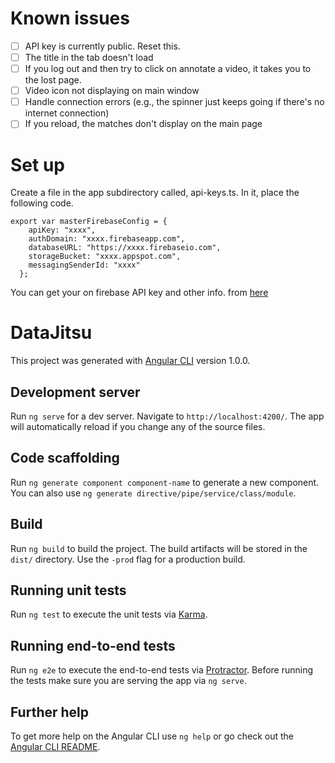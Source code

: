 # Known issues

- [ ] API key is currently public. Reset this.
- [ ] The title in the tab doesn't load
- [ ] If you log out and then try to click on annotate a video, it takes you to the lost page.
- [ ] Video icon not displaying on main window
- [ ] Handle connection errors (e.g., the spinner just keeps going if there's no internet connection)
- [ ] If you reload, the matches don't display on the main page

# Set up

Create a file in the app subdirectory called, api-keys.ts. In it, place the following code.

```
export var masterFirebaseConfig = {
    apiKey: "xxxx",
    authDomain: "xxxx.firebaseapp.com",
    databaseURL: "https://xxxx.firebaseio.com",
    storageBucket: "xxxx.appspot.com",
    messagingSenderId: "xxxx"
  };
```

You can get your on firebase API key and other info. from [here](//@TODO)

# DataJitsu

This project was generated with [Angular CLI](https://github.com/angular/angular-cli) version 1.0.0.

## Development server

Run `ng serve` for a dev server. Navigate to `http://localhost:4200/`. The app will automatically reload if you change any of the source files.

## Code scaffolding

Run `ng generate component component-name` to generate a new component. You can also use `ng generate directive/pipe/service/class/module`.

## Build

Run `ng build` to build the project. The build artifacts will be stored in the `dist/` directory. Use the `-prod` flag for a production build.

## Running unit tests

Run `ng test` to execute the unit tests via [Karma](https://karma-runner.github.io).

## Running end-to-end tests

Run `ng e2e` to execute the end-to-end tests via [Protractor](http://www.protractortest.org/).
Before running the tests make sure you are serving the app via `ng serve`.

## Further help

To get more help on the Angular CLI use `ng help` or go check out the [Angular CLI README](https://github.com/angular/angular-cli/blob/master/README.md).
